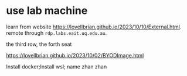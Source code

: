# use lab machine

learn from website <https://lovellbrian.github.io/2023/10/10/External.html>.\
remote through `rdp.labs.eait.uq.edu.au`.

the third row, the forth seat

<https://lovellbrian.github.io/2023/10/02/BYODImage.html>

Install docker;Install wsl; name zhan zhan
